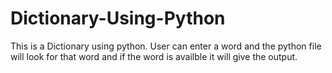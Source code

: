 # Dictionary-Using-Python
This is a Dictionary using python. User can enter a word and the python file will look for that word and if the word is availble it will give the output. 
